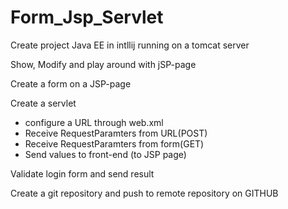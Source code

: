 # Form_Jsp_Servlet

Create project Java EE in intllij running on a tomcat server

Show, Modify and play around with jSP-page

Create a form on a JSP-page

Create a servlet 
- configure a URL through web.xml
- Receive RequestParamters from URL(POST)
- Receive  RequestParamters from form(GET)
- Send values to front-end (to JSP page)

Validate login form and send result 

Create a git repository and push to remote repository on GITHUB
